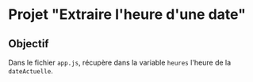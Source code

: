# Projet "Extraire l'heure d'une date"

## Objectif
Dans le fichier `app.js`, récupère dans la variable `heures` l'heure de la `dateActuelle`.
